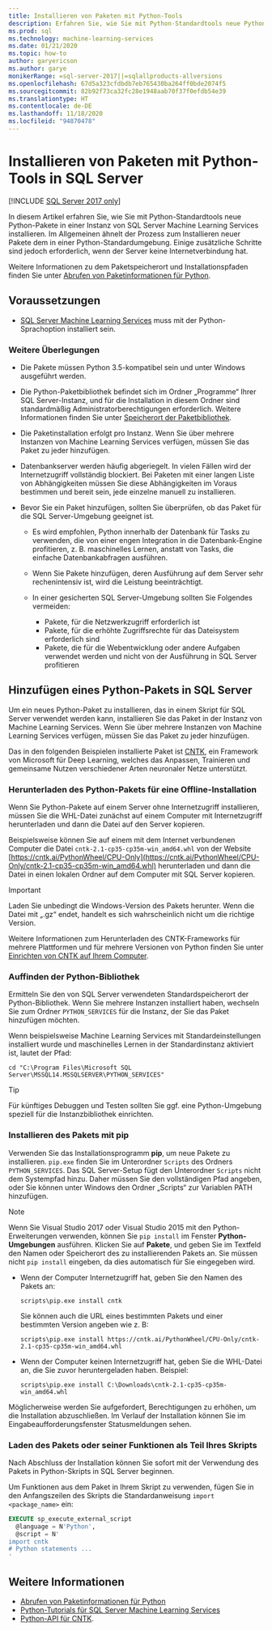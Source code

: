 ```yaml
---
title: Installieren von Paketen mit Python-Tools
description: Erfahren Sie, wie Sie mit Python-Standardtools neue Python-Pakete in einer Instanz von SQL Server Machine Learning Services installieren.
ms.prod: sql
ms.technology: machine-learning-services
ms.date: 01/21/2020
ms.topic: how-to
author: garyericson
ms.author: garye
monikerRange: =sql-server-2017||=sqlallproducts-allversions
ms.openlocfilehash: 67d5a323cfdbdb7eb765430ba264ff0bde2074f5
ms.sourcegitcommit: 82b92f73ca32fc28e1948aab70f37f0efdb54e39
ms.translationtype: HT
ms.contentlocale: de-DE
ms.lasthandoff: 11/18/2020
ms.locfileid: "94870478"
---
```

# <a name="install-packages-with-python-tools-on-sql-server"></a>Installieren von Paketen mit Python-Tools in SQL Server
[!INCLUDE [SQL Server 2017 only](../../includes/applies-to-version/sqlserver2017-only.md)]

In diesem Artikel erfahren Sie, wie Sie mit Python-Standardtools neue Python-Pakete in einer Instanz von SQL Server Machine Learning Services installieren. Im Allgemeinen ähnelt der Prozess zum Installieren neuer Pakete dem in einer Python-Standardumgebung. Einige zusätzliche Schritte sind jedoch erforderlich, wenn der Server keine Internetverbindung hat.

Weitere Informationen zu dem Paketspeicherort und Installationspfaden finden Sie unter [Abrufen von Paketinformationen für Python](python-package-information.md).

## <a name="prerequisites"></a>Voraussetzungen

+ [SQL Server Machine Learning Services](../install/sql-machine-learning-services-windows-install.md) muss mit der Python-Sprachoption installiert sein.

### <a name="other-considerations"></a>Weitere Überlegungen

+ Die Pakete müssen Python 3.5-kompatibel sein und unter Windows ausgeführt werden.

+ Die Python-Paketbibliothek befindet sich im Ordner „Programme“ Ihrer SQL Server-Instanz, und für die Installation in diesem Ordner sind standardmäßig Administratorberechtigungen erforderlich. Weitere Informationen finden Sie unter [Speicherort der Paketbibliothek](../package-management/python-package-information.md#default-python-library-location).

+ Die Paketinstallation erfolgt pro Instanz. Wenn Sie über mehrere Instanzen von Machine Learning Services verfügen, müssen Sie das Paket zu jeder hinzufügen.

+ Datenbankserver werden häufig abgeriegelt. In vielen Fällen wird der Internetzugriff vollständig blockiert. Bei Paketen mit einer langen Liste von Abhängigkeiten müssen Sie diese Abhängigkeiten im Voraus bestimmen und bereit sein, jede einzelne manuell zu installieren.

+ Bevor Sie ein Paket hinzufügen, sollten Sie überprüfen, ob das Paket für die SQL Server-Umgebung geeignet ist.

  + Es wird empfohlen, Python innerhalb der Datenbank für Tasks zu verwenden, die von einer engen Integration in die Datenbank-Engine profitieren, z. B. maschinelles Lernen, anstatt von Tasks, die einfache Datenbankabfragen ausführen.

  + Wenn Sie Pakete hinzufügen, deren Ausführung auf dem Server sehr rechenintensiv ist, wird die Leistung beeinträchtigt.

  + In einer gesicherten SQL Server-Umgebung sollten Sie Folgendes vermeiden:
    + Pakete, für die Netzwerkzugriff erforderlich ist
    + Pakete, für die erhöhte Zugriffsrechte für das Dateisystem erforderlich sind
    + Pakete, die für die Webentwicklung oder andere Aufgaben verwendet werden und nicht von der Ausführung in SQL Server profitieren

## <a name="add-a-python-package-on-sql-server"></a>Hinzufügen eines Python-Pakets in SQL Server

Um ein neues Python-Paket zu installieren, das in einem Skript für SQL Server verwendet werden kann, installieren Sie das Paket in der Instanz von Machine Learning Services. Wenn Sie über mehrere Instanzen von Machine Learning Services verfügen, müssen Sie das Paket zu jeder hinzufügen.

Das in den folgenden Beispielen installierte Paket ist [CNTK](/cognitive-toolkit/), ein Framework von Microsoft für Deep Learning, welches das Anpassen, Trainieren und gemeinsame Nutzen verschiedener Arten neuronaler Netze unterstützt.

### <a name="for-offline-install-download-the-python-package"></a>Herunterladen des Python-Pakets für eine Offline-Installation

Wenn Sie Python-Pakete auf einem Server ohne Internetzugriff installieren, müssen Sie die WHL-Datei zunächst auf einem Computer mit Internetzugriff herunterladen und dann die Datei auf den Server kopieren.

Beispielsweise können Sie auf einem mit dem Internet verbundenen Computer die Datei `cntk-2.1-cp35-cp35m-win_amd64.whl` von der Website [https://cntk.ai/PythonWheel/CPU-Only](https://cntk.ai/PythonWheel/CPU-Only/cntk-2.1-cp35-cp35m-win_amd64.whl) herunterladen und dann die Datei in einen lokalen Ordner auf dem Computer mit SQL Server kopieren.

> [!IMPORTANT]
> Laden Sie unbedingt die Windows-Version des Pakets herunter. Wenn die Datei mit „.gz“ endet, handelt es sich wahrscheinlich nicht um die richtige Version.

Weitere Informationen zum Herunterladen des CNTK-Frameworks für mehrere Plattformen und für mehrere Versionen von Python finden Sie unter [Einrichten von CNTK auf Ihrem Computer](/cognitive-toolkit/Setup-CNTK-on-your-machine).

### <a name="locate-the-python-library"></a>Auffinden der Python-Bibliothek

Ermitteln Sie den von SQL Server verwendeten Standardspeicherort der Python-Bibliothek. Wenn Sie mehrere Instanzen installiert haben, wechseln Sie zum Ordner `PYTHON_SERVICES` für die Instanz, der Sie das Paket hinzufügen möchten.

Wenn beispielsweise Machine Learning Services mit Standardeinstellungen installiert wurde und maschinelles Lernen in der Standardinstanz aktiviert ist, lautet der Pfad:

```console
cd "C:\Program Files\Microsoft SQL Server\MSSQL14.MSSQLSERVER\PYTHON_SERVICES"
```

> [!TIP]
> Für künftiges Debuggen und Testen sollten Sie ggf. eine Python-Umgebung speziell für die Instanzbibliothek einrichten.

### <a name="install-the-package-using-pip"></a>Installieren des Pakets mit pip

Verwenden Sie das Installationsprogramm **pip**, um neue Pakete zu installieren. `pip.exe` finden Sie im Unterordner `Scripts` des Ordners `PYTHON_SERVICES`. Das SQL Server-Setup fügt den Unterordner `Scripts` nicht dem Systempfad hinzu. Daher müssen Sie den vollständigen Pfad angeben, oder Sie können unter Windows den Ordner „Scripts“ zur Variablen PATH hinzufügen.

> [!NOTE]
> Wenn Sie Visual Studio 2017 oder Visual Studio 2015 mit den Python-Erweiterungen verwenden, können Sie `pip install` im Fenster **Python-Umgebungen** ausführen. Klicken Sie auf **Pakete**, und geben Sie im Textfeld den Namen oder Speicherort des zu installierenden Pakets an. Sie müssen nicht `pip install` eingeben, da dies automatisch für Sie eingegeben wird.

+ Wenn der Computer Internetzugriff hat, geben Sie den Namen des Pakets an:

  ```console
  scripts\pip.exe install cntk
  ```
  Sie können auch die URL eines bestimmten Pakets und einer bestimmten Version angeben wie z. B:

  ```console
  scripts\pip.exe install https://cntk.ai/PythonWheel/CPU-Only/cntk-2.1-cp35-cp35m-win_amd64.whl
  ```

+ Wenn der Computer keinen Internetzugriff hat, geben Sie die WHL-Datei an, die Sie zuvor heruntergeladen haben. Beispiel:

  ```console
  scripts\pip.exe install C:\Downloads\cntk-2.1-cp35-cp35m-win_amd64.whl
  ```

Möglicherweise werden Sie aufgefordert, Berechtigungen zu erhöhen, um die Installation abzuschließen.
Im Verlauf der Installation können Sie im Eingabeaufforderungsfenster Statusmeldungen sehen.

### <a name="load-the-package-or-its-functions-as-part-of-your-script"></a>Laden des Pakets oder seiner Funktionen als Teil Ihres Skripts

Nach Abschluss der Installation können Sie sofort mit der Verwendung des Pakets in Python-Skripts in SQL Server beginnen.

Um Funktionen aus dem Paket in Ihrem Skript zu verwenden, fügen Sie in den Anfangszeilen des Skripts die Standardanweisung `import <package_name>` ein:

```sql
EXECUTE sp_execute_external_script 
  @language = N'Python', 
  @script = N'
import cntk
# Python statements ...
'
```

## <a name="see-also"></a>Weitere Informationen

+ [Abrufen von Paketinformationen für Python](python-package-information.md)
+ [Python-Tutorials für SQL Server Machine Learning Services](../tutorials/python-tutorials.md)
+ [Python-API für CNTK](https://cntk.ai/pythondocs/tutorials.html).